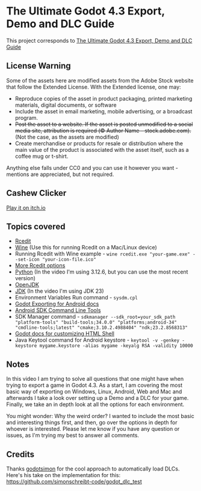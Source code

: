 # The Ultimate Godot 4.3 Export, Demo and DLC Guide

This project corresponds to [The Ultimate Godot 4.3 Export, Demo and DLC Guide](https://www.youtube.com/watch?v=vv8Wyean9Ng)

## License Warning

Some of the assets here are modified assets from the Adobe Stock website that follow the Extended License. With the Extended license, one may:

- Reproduce copies of the asset in product packaging, printed marketing materials, digital documents, or software
- Include the asset in email marketing, mobile advertising, or a broadcast program.
- ~~Post the asset to a website. If the asset is posted unmodified to a social media site, attribution is required (© Author Name - stock.adobe.com).~~ (Not the case, as the assets are modified)
- Create merchandise or products for resale or distribution where the main value of the product is associated with the asset itself, such as a coffee mug or t-shirt.

Anything else falls under CC0 and you can use it however you want - mentions are appreciated, but not required.

## Cashew Clicker

[Play it on itch.io](https://olddews.itch.io/cashew-clicker)

## Topics covered

- [Rcedit](https://github.com/electron/rcedit/releases)
- [Wine](https://www.winehq.org/) (Use this for running Rcedit on a Mac/Linux device)
- Running Rcedit with Wine example - `wine rcedit.exe "your-game.exe" --set-icon "your-icon-file.ico"`
- [More Rcedit options](https://github.com/electron/rcedit?tab=readme-ov-file#docs)
- [Python](https://www.python.org/downloads/) (In the video I'm using 3.12.6, but you can use the most recent version)
- [OpenJDK](https://adoptium.net/temurin/releases/?variant=openjdk17)
- [JDK](https://www.oracle.com/java/technologies/downloads/) (In the video I'm using JDK 23)
- Environment Variables Run command - `sysdm.cpl`
- [Godot Exporting for Android docs](https://docs.godotengine.org/en/stable/tutorials/export/exporting_for_android.html)
- [Android SDK Command Line Tools](https://developer.android.com/studio#:~:text=Command%20line%20tools%20only)
- SDK Manager command - `sdkmanager --sdk_root=your_sdk_path "platform-tools" "build-tools;34.0.0" "platforms;android-34" "cmdline-tools;latest" "cmake;3.10.2.4988404" "ndk;23.2.8568313"`
- [Godot docs for customizing HTML Shell](https://docs.godotengine.org/en/stable/tutorials/platform/web/customizing_html5_shell.html)
- Java Keytool command for Android keystore - `keytool -v -genkey -keystore mygame.keystore -alias mygame -keyalg RSA -validity 10000`

## Notes

In this video I am trying to solve all questions that one might have when trying to export a game in Godot 4.3. As a start, I am covering the most basic way of exporting on Windows, Linux, Android, Web and Mac and afterwards I take a look over setting up a Demo and a DLC for your game. Finally, we take an in depth look at all the options for each environment.

You might wonder: Why the weird order? I wanted to include the most basic and interesting things first, and then, go over the options in depth for whoever is interested.
Please let me know if you have any question or issues, as I'm trying my best to answer all comments.

## Credits

Thanks [godotsimon](https://www.youtube.com/@godotsimon-nw3zk) for the cool approach to automatically load DLCs. Here's his take on the implementation for this: https://github.com/simonschreibt-code/godot_dlc_test